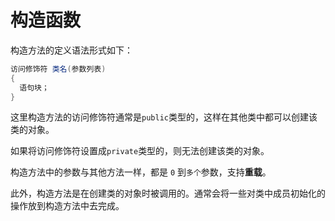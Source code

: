 # 构造函数

构造方法的定义语法形式如下：

```csharp
访问修饰符 类名(参数列表)
{
  语句块；
}
```

这里构造方法的访问修饰符通常是`public`类型的，这样在其他类中都可以创建该类的对象。

如果将访问修饰符设置成`private`类型的，则无法创建该类的对象。

构造方法中的参数与其他方法一样，都是 `0` 到`多个`参数，支持**重载**。

此外，构造方法是在创建类的对象时被调用的。通常会将一些对类中成员初始化的操作放到构造方法中去完成。